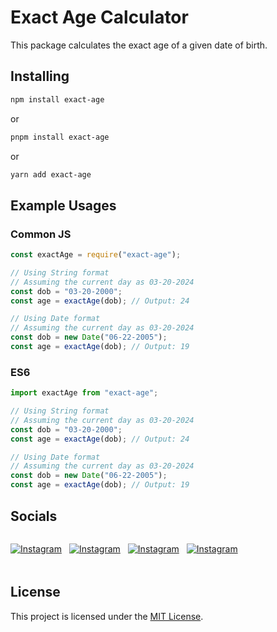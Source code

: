 # Exact Age Calculator

This package calculates the exact age of a given date of birth.

## Installing

```bash
npm install exact-age
```

or

```bash
pnpm install exact-age
```

or

```bash
yarn add exact-age
```

## Example Usages

### Common JS

```js
const exactAge = require("exact-age");

// Using String format
// Assuming the current day as 03-20-2024
const dob = "03-20-2000";
const age = exactAge(dob); // Output: 24

// Using Date format
// Assuming the current day as 03-20-2024
const dob = new Date("06-22-2005");
const age = exactAge(dob); // Output: 19
```

### ES6

```js
import exactAge from "exact-age";

// Using String format
// Assuming the current day as 03-20-2024
const dob = "03-20-2000";
const age = exactAge(dob); // Output: 24

// Using Date format
// Assuming the current day as 03-20-2024
const dob = new Date("06-22-2005");
const age = exactAge(dob); // Output: 19
```

## Socials

<div style="display: flex; gap: .75rem; height: 50px">

[![Instagram](https://skillicons.dev/icons?i=instagram)](https://instagram.com/dpaulos6)

[![Instagram](https://skillicons.dev/icons?i=linkedin)](https://linkedin.com/in/dpaulos6)

[![Instagram](https://skillicons.dev/icons?i=github)](https://github.com7dpaulos6)

[![Instagram](https://skillicons.dev/icons?i=discord)](https://discord.gg/Y7ujpKmmma)

</div>

## License

This project is licensed under the [MIT License](LICENSE).
